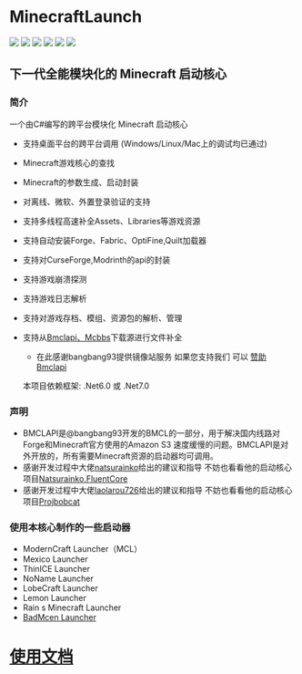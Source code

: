 # MinecraftLaunch
![](https://img.shields.io/badge/license-MIT-green)
![](https://img.shields.io/github/repo-size/Blessing-Studio/MinecraftLaunch)
![](https://img.shields.io/github/stars/Blessing-Studio/MinecraftLaunch)
![](https://img.shields.io/github/commit-activity/y/Blessing-Studio/MinecraftLaunch)
![](https://img.shields.io/nuget/v/MinecraftLaunch?logo=nuget&label=NuGet版本)
![](https://img.shields.io/nuget/dt/MinecraftLaunch?logo=nuget&label=NuGet下载量)

下一代全能模块化的 Minecraft 启动核心
---------------------------------------------------------
### 简介
一个由C#编写的跨平台模块化 Minecraft 启动核心

+ 支持桌面平台的跨平台调用 (Windows/Linux/Mac上的调试均已通过)
+ Minecraft游戏核心的查找
+ Minecraft的参数生成、启动封装
+ 对离线、微软、外置登录验证的支持
+ 支持多线程高速补全Assets、Libraries等游戏资源
+ 支持自动安装Forge、Fabric、OptiFine,Quilt加载器
+ 支持对CurseForge,Modrinth的api的封装
+ 支持游戏崩溃探测
+ 支持游戏日志解析
+ 支持对游戏存档、模组、资源包的解析、管理
+ 支持从[Bmclapi、Mcbbs](https://bmclapidoc.bangbang93.com/)下载源进行文件补全
  + 在此感谢bangbang93提供镜像站服务 如果您支持我们 可以 [赞助Bmclapi](https://afdian.net/@bangbang93)
  
  本项目依赖框架: .Net6.0 或 .Net7.0
  
###  声明
+ BMCLAPI是@bangbang93开发的BMCL的一部分，用于解决国内线路对Forge和Minecraft官方使用的Amazon S3 速度缓慢的问题。BMCLAPI是对外开放的，所有需要Minecraft资源的启动器均可调用。
+ 感谢开发过程中大佬[natsurainko](https://github.com/Natsurainko)给出的建议和指导 不妨也看看他的启动核心项目[Natsurainko.FluentCore](https://github.com/Xcube-Studio/Natsurainko.FluentCore)
+ 感谢开发过程中大佬[laolarou726](https://github.com/laolarou726)给出的建议和指导 不妨也看看他的启动核心项目[Projbobcat](https://github.com/Corona-Studio/ProjBobcat)

###  使用本核心制作的一些启动器
+ ModernCraft Launcher（MCL）
+ Mexico Launcher
+ ThinICE Launcher
+ NoName Launcher
+ LobeCraft Launcher
+ Lemon Launcher
+ Rain s Minecraft Launcher
+ [BadMcen Launcher](https://github.com/BadMC-Studio/BadMcen-launcher)
# [使用文档](https://baka_hs.gitee.io/xilu-baka/)
